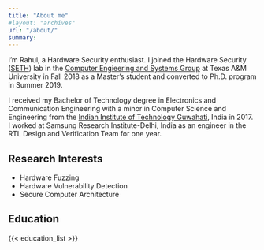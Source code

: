 ```yaml
---
title: "About me"
#layout: "archives"
url: "/about/"
summary: 
---
```


I’m Rahul, a Hardware Security enthusiast. I joined the Hardware Security ([SETH](https://seth.engr.tamu.edu/)) lab in the [Computer Engieering and Systems Group](https://cesg.tamu.edu/) at Texas A&M University in Fall 2018 as a Master’s student and converted to Ph.D. program in Summer 2019.

I received my Bachelor of Technology degree in Electronics and Communication Engineering with a minor in Computer Science and Engineering from the [Indian Institute of Technology Guwahati](https://www.iitg.ac.in/), India in 2017. I worked at Samsung Research Institute-Delhi, India as an engineer in the RTL Design and Verification Team for one year.


## Research Interests
- Hardware Fuzzing
- Hardware Vulnerability Detection
- Secure Computer Architecture 


## Education

{{< education_list >}}